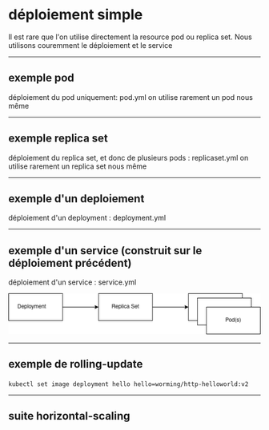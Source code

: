 # déploiement simple

Il est rare que l'on utilise directement la resource pod ou replica set. Nous utilisons couremment le déploiement et le service

---

## exemple pod

déploiement du pod uniquement: pod.yml
on utilise rarement un pod nous même

---

## exemple replica set

déploiement du replica set, et donc de plusieurs pods : replicaset.yml
on utilise rarement un replica set nous même

---

## exemple d'un deploiement

déploiement d'un deployment : deployment.yml

---

## exemple d'un service (construit sur le déploiement précédent)

déploiement d'un service : service.yml

![image](../assets/relations-deployment-pods.drawio.png)

---

## exemple de rolling-update

`kubectl set image deployment hello hello=worming/http-helloworld:v2`

---

## suite horizontal-scaling